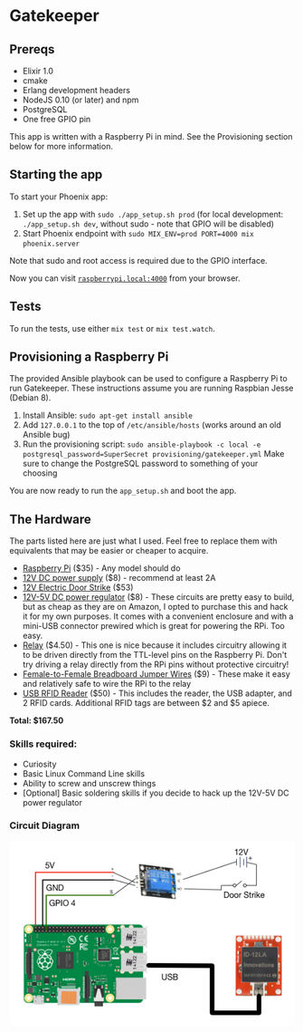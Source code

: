 # Gatekeeper

## Prereqs
* Elixir 1.0
* cmake
* Erlang development headers
* NodeJS 0.10 (or later) and npm
* PostgreSQL
* One free GPIO pin

This app is written with a Raspberry Pi in mind. See the Provisioning section below for more information.

## Starting the app

To start your Phoenix app:

1. Set up the app with `sudo ./app_setup.sh prod` (for local development: `./app_setup.sh dev`, without sudo - note that GPIO will be disabled)
2. Start Phoenix endpoint with `sudo MIX_ENV=prod PORT=4000 mix phoenix.server`

Note that sudo and root access is required due to the GPIO interface.

Now you can visit [`raspberrypi.local:4000`](http://raspberrypi.local:4000) from your browser.

## Tests

To run the tests, use either `mix test` or `mix test.watch`.

## Provisioning a Raspberry Pi

The provided Ansible playbook can be used to configure a Raspberry Pi to run Gatekeeper. These instructions assume you are running Raspbian Jesse (Debian 8).

1. Install Ansible: `sudo apt-get install ansible`
2. Add `127.0.0.1` to the top of `/etc/ansible/hosts` (works around an old Ansible bug)
3. Run the provisioning script:
    `sudo ansible-playbook -c local -e postgresql_password=SuperSecret provisioning/gatekeeper.yml`
Make sure to change the PostgreSQL password to something of your choosing

You are now ready to run the `app_setup.sh` and boot the app.

## The Hardware

The parts listed here are just what I used. Feel free to replace them with equivalents that may be easier or cheaper to acquire.

* [Raspberry Pi](https://www.raspberrypi.org/) ($35) - Any model should do
* [12V DC power supply](http://www.amazon.com/gp/product/B0023Y9EQC) ($8) - recommend at least 2A
* [12V Electric Door Strike](http://www.amazon.com/gp/product/B005IH0HVW) ($53)
* [12V-5V DC power regulator](http://www.amazon.com/gp/product/B00OY0G2LI) ($8) - These circuits are pretty easy to build, but as cheap as they are on Amazon, I opted to purchase this and hack it for my own purposes. It comes with a convenient enclosure and with a mini-USB connector prewired which is great for powering the RPi. Too easy.
* [Relay](http://www.amazon.com/gp/product/B00TO7IY76) ($4.50) - This one is nice because it includes circuitry allowing it to be driven directly from the TTL-level pins on the Raspberry Pi. Don't try driving a relay directly from the RPi pins without protective circuitry!
* [Female-to-Female Breadboard Jumper Wires](http://www.amazon.com/Foxnovo-Female-Cables-40-pin-Breadboard/dp/B00JUKL4XI) ($9) - These make it easy and relatively safe to wire the RPi to the relay
* [USB RFID Reader](https://www.sparkfun.com/products/13198) ($50) - This includes the reader, the USB adapter, and 2 RFID cards. Additional RFID tags are between $2 and $5 apiece.

**Total: $167.50**

### Skills required:

* Curiosity
* Basic Linux Command Line skills
* Ability to screw and unscrew things
* [Optional] Basic soldering skills if you decide to hack up the 12V-5V DC power regulator

### Circuit Diagram

![Gatekeeper circuit diagram](doc/circuit%20diagram.png)